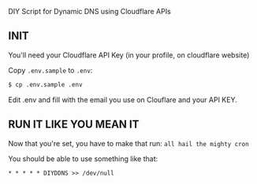 DIY Script for Dynamic DNS using Cloudflare APIs

## INIT

You'll need your Cloudflare API Key (in your profile, on cloudflare website)

Copy `.env.sample` to `.env`:
```bash
$ cp .env.sample .env
```

Edit .env and fill with the email you use on Clouflare and your API KEY.

## RUN IT LIKE YOU MEAN IT

Now that you're set, you have to make that run: `all hail the mighty cron`

You should be able to use something like that:
```
* * * * * DIYDDNS >> /dev/null
```

